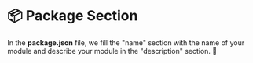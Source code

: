 # 📦 Package Section
In the **package.json** file, we fill the "name" section with the name of your module and describe your module in the "description" section. 🚀
